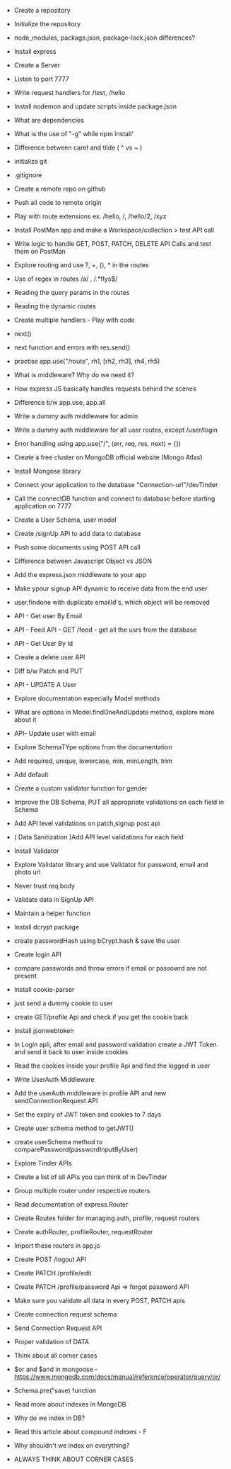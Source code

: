 - Create a repository
- Initialize the repository
- node_modules, package.json, package-lock.json differences?
- Install express
- Create a Server
- Listen to port 7777
- Write request handlers for /test, /hello
- Install nodemon and update scripts inside package.json
- What are dependencies
- What is the use of "-g" while npm install'
- Difference between caret and tilde ( ^ vs ~ )


- initialize git
- .gitignore
- Create a remote repo on github
- Push all code to remote origin
- Play with route extensions ex. /hello, /, /hello/2, /xyz
- Install PostMan app and make a Workspace/collection >  test API call
- Write logic to handle GET, POST, PATCH, DELETE API Calls and test them on PostMan
- Explore routing and use ?, +, (), * in the routes
- Use of regex in routes /a/ , /.*flys$/
- Reading the query params in the routes
- Reading the dynamic routes

- Create multiple handlers - Play with code
- next()
- next function and errors with res.send()
- practise app.use("/route", rh1, [rh2, rh3], rh4, rh5)
- What is middleware? Why do we need it?
- How express JS basically handles requests behind the scenes
- Difference b/w app.use, app.all
- Write a dummy auth middleware for admin
- Write a dummy auth middleware for all user routes, except /user/login
- Error handling using app.use("/", (err, req, res, next) = {})

- Create a free cluster on MongoDB official website (Mongo Atlas)
- Install Mongose library
- Connect your application to the database "Connection-url"/devTinder
- Call the connectDB function and  connect to database before starting application on 7777
- Create a User Schema, user model
- Create /signUp API to add data to database
- Push some documents using POST API call

- Difference between Javascript Object vs JSON
- Add the express.json middlewate to your app
- Make ypour signup API dynamic to receive data from the end user
- user.findone with duplicate emailId's, which object will be removed
- API - Get user By Email
- API - Feed API - GET /feed - get all the usrs from the database
- API - Get User By Id
- Create a delete user API
- Diff b/w Patch and PUT
- API - UPDATE A User
- Explore documentation expecially Model methods
- What are options in Model.findOneAndUpdate method, explore more about it
- API- Update user with email

- Explore SchemaTYpe options from the documentation
- Add required, unique, lowercase, min, minLength, trim
- Add default
- Create a custom validator function for gender
- Improve the DB Schema, PUT all appropriate validations on each field in Schema
- Add API level validations on patch,signup post api
- ( Data Sanitization )Add API level validations for each field
- Install Validator
- Explore Validator library and use Validator for password, email and photo url
- Never trust req.body

- Validate data in SignUp API
- Maintain a helper function
- Install dcrypt package
- create passwordHash using  bCrypt.hash & save the user
- Create login API
- compare passwords and throw errors if email or passowrd are not present

- Install cookie-parser
- just send a dummy cookie to user 
- create GET/profile Api and check if you get the cookie back
- Install jsonwebtoken
- In Login apli, after email and password validation create a JWT Token and send it back to user inside cookies
- Read the cookies inside your profile Api and find the logged in user
- Write UserAuth Middleware
- Add the userAuth middleware in profile API and new sendConnectionRequest API
- Set the expiry of JWT token and cookies to 7 days
- Create user schema method to getJWT()
- create  userSchema method to comparePassword(passwordInputByUser)

- Explore Tinder APIs
- Create a list of all APIs you can think of in DevTinder
- Group multiple router under respective routers
- Read documentation of express.Router
- Create Routes folder for managing auth, profile, request routers
- Create authRouter, profileRouter, requestRouter
- Import these routers in app.js
- Create POST /logout API
- Create PATCH /profile/edit
- Create PATCH /profile/password Api => forgot password API
- Make sure you validate all data in every POST, PATCH apis


- Create connection request schema
- Send Connection Request API
- Proper validation of DATA
- Think about all corner cases
- $or and $and in mongoose - https://www.mongodb.com/docs/manual/reference/operator/query/or/
- Schema.pre("save) function
- Read more about indexes in MongoDB
- Why do we index in DB?
- Read this article about compound indexes - F
- Why shouldn't we index on everything?
- ALWAYS THINK ABOUT CORNER CASES